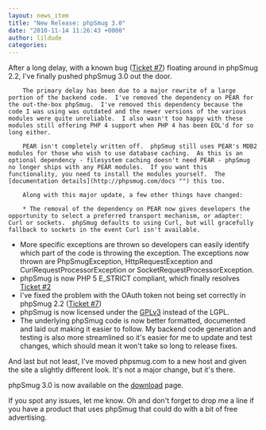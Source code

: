 ```yaml
---
layout: news_item
title: "New Release: phpSmug 3.0"
date: "2010-11-14 11:26:43 +0000"
author: lildude
categories:
---
```


After a long delay, with a known bug ([Ticket #7](http://phpsmug.com/bugs#7 "")) floating around in phpSmug 2.2, I've finally pushed phpSmug 3.0 out the door.

        The primary delay has been due to a major rewrite of a large portion of the backend code.  I've removed the dependency on PEAR for the out-the-box phpSmug.  I've removed this dependency because the code I was using was outdated and the newer versions of the various modules were quite unreliable.  I also wasn't too happy with these modules still offering PHP 4 support when PHP 4 has been EOL'd for so long either.

        PEAR isn't completely written off.  phpSmug still uses PEAR's MDB2 modules for those who wish to use database caching.  As this is an optional dependency - filesystem caching doesn't need PEAR - phpSmug no longer ships with any PEAR modules.  If you want this functionality, you need to install the modules yourself.  The [documentation details](http://phpsmug.com/docs "") this too.

        Along with this major update, a few other things have changed:

        * The removal of the dependency on PEAR now gives developers the opportunity to select a preferred transport mechanism, or adapter: Curl or sockets.  phpSmug defaults to using Curl, but will gracefully fallback to sockets in the event Curl isn't available.
* More specific exceptions are thrown so developers can easily identify which part of the code is throwing the exception. The exceptions now thrown are PhpSmugException, HttpRequestException and CurlRequestProcessorException or SocketRequestProcessorException.
* phpSmug is now PHP 5 E_STRICT compliant, which finally resolves [Ticket #2](http://phpsmug.com/bugs#2 "")
* I've fixed the problem with the OAuth token not being set correctly in phpSmug 2.2 ([Ticket #7](http://phpsmug.com/bugs#7 ""))
* phpSmug is now licensed under the [GPLv3](http://www.gnu.org/copyleft/gpl.html "") instead of the LGPL.
* The underlying phpSmug code is now better formatted, documented and laid out making it easier to follow. My backend code generation and testing is also more streamlined so it's easier for me to update and test changes, which should mean it won't take so long to release fixes.

And last but not least, I've moved phpsmug.com to a new host and given the site a slightly different look.  It's not a major change, but it's there.

phpSmug 3.0 is now available on the [download](http://phpsmug.com/download "") page.

If you spot any issues, let me know. Oh and don't forget to drop me a line if you have a product that uses phpSmug that could do with a bit of free advertising.
